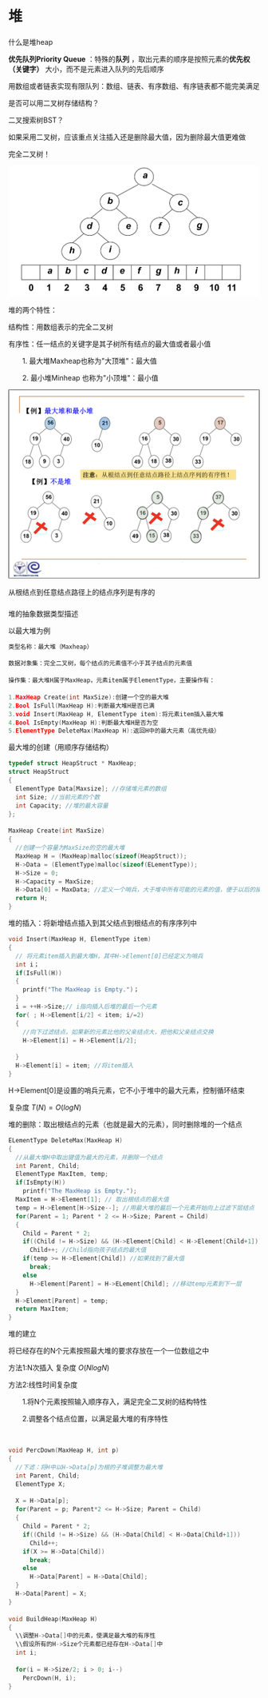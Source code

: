 # 堆

### 
什么是堆heap

**优先队列Priority Queue** ：特殊的**队列** ，取出元素的顺序是按照元素的**优先权（关键字）** 大小，而不是元素进入队列的先后顺序


用数组或者链表实现有限队列：数组、链表、有序数组、有序链表都不能完美满足


是否可以用二叉树存储结构？

二叉搜索树BST？

如果采用二叉树，应该重点关注插入还是删除最大值，因为删除最大值更难做

完全二叉树！


![](image/IMG_0401.jpeg)

堆的两个特性：

结构性：用数组表示的完全二叉树

有序性：任一结点的关键字是其子树所有结点的最大值或者最小值

&ensp;&ensp;&ensp;&ensp;1. 最大堆Maxheap也称为"大顶堆"：最大值

&ensp;&ensp;&ensp;&ensp;2. 最小堆Minheap 也称为"小顶堆"：最小值

![](image/IMG_0402.png)


从根结点到任意结点路径上的结点序列是有序的


### 
堆的抽象数据类型描述

以最大堆为例

```c
类型名称：最大堆（Maxheap）

数据对象集：完全二叉树，每个结点的元素值不小于其子结点的元素值

操作集：最大堆H属于MaxHeap，元素item属于ElementType，主要操作有：

1.MaxHeap Create(int MaxSize):创建一个空的最大堆
2.Bool IsFull(MaxHeap H):判断最大堆H是否已满
3.void Insert(MaxHeap H, ElementType item):将元素item插入最大堆
4.Bool IsEmpty(MaxHeap H):判断最大堆H是否为空
5.ElementType DeleteMax(MaxHeap H):返回H中的最大元素（高优先级）
```


最大堆的创建（用顺序存储结构）

```c
typedef struct HeapStruct * MaxHeap;
struct HeapStruct
{
  ElementType Data[Maxsize]; //存储堆元素的数组
  int Size; //当前元素的个数
  int Capacity; //堆的最大容量
};

MaxHeap Create(int MaxSize)
{
  //创建一个容量为MaxSize的空的最大堆
  MaxHeap H = (MaxHeap)malloc(sizeof(HeapStruct));
  H->Data = (ElementType)malloc(sizeof(ELementType));  
  H->Size = 0;
  H->Capacity = MaxSize;
  H->Data[0] = MaxData; //定义一个哨兵，大于堆中所有可能的元素的值，便于以后的操作
  return H;
} 
```



堆的插入：将新增结点插入到其父结点到根结点的有序序列中

```c
void Insert(MaxHeap H, ElementType item)
{
  // 将元素item插入到最大堆H，其中H->Element[0]已经定义为哨兵
  int i；
  if(IsFull(H))
  {
    printf("The MaxHeap is Empty.")；
  }
  i = ++H->Size;// i指向插入后堆的最后一个元素
  for( ; H->Element[i/2] < item; i/=2)
  {
    //向下过滤结点，如果新的元素比他的父亲结点大，把他和父亲结点交换
    H->Element[i] = H->Element[i/2]; 
   
  }
  H->Element[i] = item; //将item插入
} 
```


H→Element[0]是设置的哨兵元素，它不小于堆中的最大元素，控制循环结束

复杂度 $T(N)=O(logN)$


堆的删除：取出根结点的元素（也就是最大的元素），同时删除堆的一个结点

```c
ELementType DeleteMax(MaxHeap H)
{
  //从最大堆H中取出键值为最大的元素，并删除一个结点
  int Parent, Child;
  ElementType MaxItem, temp;
  if(IsEmpty(H))
    printf("The MaxHeap is Empty.");
  MaxItem = H->Element[1]; // 取出根结点的最大值
  temp = H->Element[H->Size--]; //用最大堆的最后一个元素开始向上过滤下层结点
  for(Parent = 1; Parent * 2 <= H->Size; Parent = Child)
  {  
    Child = Parent * 2;
    if((Child != H->Size) && (H->Element[Child] < H->Element[Child+1]))
      Child++; //Child指向孩子结点的最大值
    if(temp >= H->Element[Child]) //如果找到了最大值
      break;
    else
      H->Element[Parent] = H->ELement[Child]; //移动temp元素到下一层
  }
  H->Element[Parent] = temp;
  return MaxItem;
} 

```



堆的建立

将已经存在的N个元素按照最大堆的要求存放在一个一位数组之中

方法1:N次插入 复杂度 $O(NlogN)$

方法2:线性时间复杂度

&ensp;&ensp;&ensp;&ensp;1.将N个元素按照输入顺序存入，满足完全二叉树的结构特性

&ensp;&ensp;&ensp;&ensp;2.调整各个结点位置，以满足最大堆的有序特性

&ensp;&ensp;&ensp;&ensp;

```c
void PercDown(MaxHeap H, int p)
{
  //下滤：将H中以H->Data[p]为根的子堆调整为最大堆
  int Parent, Child;
  ElementType X;
  
  X = H->Data[p];
  for(Parent = p; Parent*2 <= H->Size; Parent = Child)
  {
    Child = Parent * 2;
    if((Child != H->Size) && (H->Data[Child] < H->Data[Child+1]))
      Child++;
    if(X >= H->Data[Child])
      break;
    else
      H->Data[Parent] = H->Data[Child];
  }
  H->Data[Parent] = X;  
}

void BuildHeap(MaxHeap H)
{
  \\调整H->Data[]中的元素，使满足最大堆的有序性
  \\假设所有的H->Size个元素都已经存在H->Data[]中
  int i;
  
  for(i = H->Size/2; i > 0; i--)
    PercDown(H, i);
} 
```


